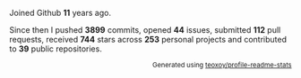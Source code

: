 Joined Github **11** years ago.

Since then I pushed **3899** commits, opened **44** issues, submitted **112** pull requests, received **744** stars across **253** personal projects and contributed to **39** public repositories.

<p align="right"><sub>Generated using <a href="https://github.com/marketplace/actions/profile-readme-stats">teoxoy/profile-readme-stats</a></sub></p>
